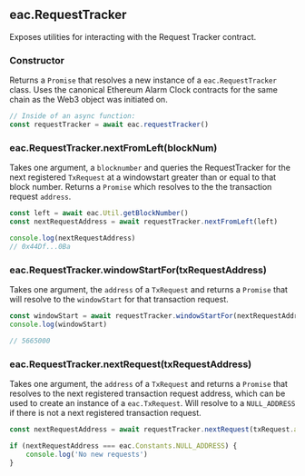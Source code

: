 ## eac.RequestTracker

Exposes utilities for interacting with the Request Tracker contract.

### Constructor

Returns a `Promise` that resolves a new instance of a `eac.RequestTracker`
class. Uses the canonical Ethereum Alarm Clock contracts for the same
chain as the Web3 object was initiated on.

```javascript
// Inside of an async function:
const requestTracker = await eac.requestTracker()
```

### eac.RequestTracker.nextFromLeft(blockNum)

Takes one argument, a `blocknumber` and queries the RequestTracker for 
the next registered `TxRequest` at a windowstart greater than or equal 
to that block number. Returns a `Promise` which resolves to the the
transaction request `address`.

```javascript
const left = await eac.Util.getBlockNumber()
const nextRequestAddress = await requestTracker.nextFromLeft(left)

console.log(nextRequestAddress)
// 0x44Df...0Ba
```

### eac.RequestTracker.windowStartFor(txRequestAddress)

Takes one argument, the `address` of a `TxRequest` and returns
a `Promise` that will resolve to  the `windowStart` for that 
transaction request.

```javascript
const windowStart = await requestTracker.windowStartFor(nextRequestAddress)
console.log(windowStart)

// 5665000
```

### eac.RequestTracker.nextRequest(txRequestAddress)

Takes one argument, the `address` of a `TxRequest` and returns
a `Promise` that resolves to the next registered transaction request 
address, which can be used to create an instance of a `eac.TxRequest`. 
Will resolve to a `NULL_ADDRESS` if there is not a next registered 
transaction request.

```javascript
const nextRequestAddress = await requestTracker.nextRequest(txRequest.address)

if (nextRequestAddress === eac.Constants.NULL_ADDRESS) { 
    console.log('No new requests')
}
```